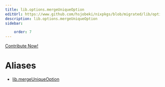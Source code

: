 ```yaml
---
title: lib.options.mergeUniqueOption
editUrl: https://www.github.com/hsjobeki/nixpkgs/blob/migrated/lib/options.nix#L247C23
description: lib.options.mergeUniqueOption
sidebar:

    order: 7
---
```


<a href="https://www.github.com/hsjobeki/nixpkgs/blob/migrated/lib/options.nix#L247C23">Contribute Now!</a>


# Aliases

- [lib.mergeUniqueOption](/nix-doc-comments/reference/lib/lib-mergeuniqueoption)


